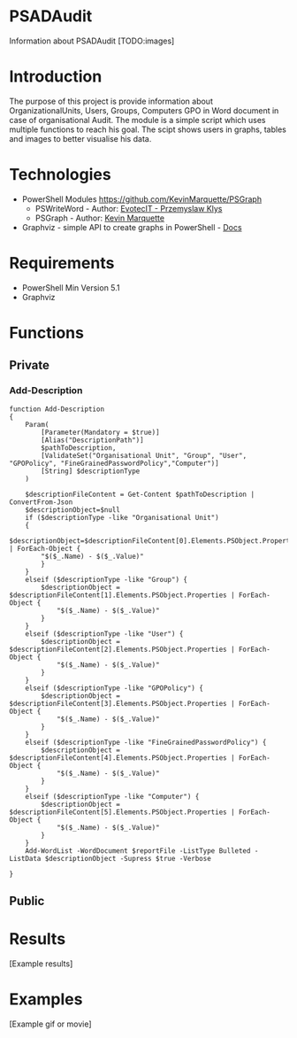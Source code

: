# PSADAudit
Information about PSADAudit
[TODO:images]
# Introduction
The purpose of this project is provide information about OrganizationalUnits, Users, Groups, Computers GPO in Word document in case of organisational Audit. The module is a simple script which uses multiple functions to reach his goal. The scipt shows users in graphs, tables and images to better visualise his data.
# Technologies
* PowerShell Modules https://github.com/KevinMarquette/PSGraph
    * PSWriteWord - Author: [EvotecIT - Przemyslaw Klys](https://github.com/EvotecIT/PSWriteWord)
    * PSGraph - Author: [Kevin Marquette](https://github.com/KevinMarquette/PSGraph)
* Graphviz - simple API to create graphs in PowerShell - [Docs](https://graphviz.org/)
# Requirements
* PowerShell Min Version 5.1
* Graphviz
# Functions
## Private
### Add-Description
```
function Add-Description 
{
    Param(
        [Parameter(Mandatory = $true)]
        [Alias("DescriptionPath")]
        $pathToDescription,
        [ValidateSet("Organisational Unit", "Group", "User", "GPOPolicy", "FineGrainedPasswordPolicy","Computer")]
        [String] $descriptionType
    )

    $descriptionFileContent = Get-Content $pathToDescription | ConvertFrom-Json
    $descriptionObject=$null
    if ($descriptionType -like "Organisational Unit")
    {
        $descriptionObject=$descriptionFileContent[0].Elements.PSObject.Properties | ForEach-Object {
        "$($_.Name) - $($_.Value)"
        }
    }
    elseif ($descriptionType -like "Group") {
        $descriptionObject = $descriptionFileContent[1].Elements.PSObject.Properties | ForEach-Object {
            "$($_.Name) - $($_.Value)"
        }
    }
    elseif ($descriptionType -like "User") {
        $descriptionObject = $descriptionFileContent[2].Elements.PSObject.Properties | ForEach-Object {
            "$($_.Name) - $($_.Value)"
        }
    }
    elseif ($descriptionType -like "GPOPolicy") {
        $descriptionObject = $descriptionFileContent[3].Elements.PSObject.Properties | ForEach-Object {
            "$($_.Name) - $($_.Value)"
        }
    }
    elseif ($descriptionType -like "FineGrainedPasswordPolicy") {
        $descriptionObject = $descriptionFileContent[4].Elements.PSObject.Properties | ForEach-Object {
            "$($_.Name) - $($_.Value)"
        }
    }
    elseif ($descriptionType -like "Computer") {
        $descriptionObject = $descriptionFileContent[5].Elements.PSObject.Properties | ForEach-Object {
            "$($_.Name) - $($_.Value)"
        }
    }
    Add-WordList -WordDocument $reportFile -ListType Bulleted -ListData $descriptionObject -Supress $true -Verbose

}

```
## Public
# Results
[Example results]
# Examples
[Example gif or movie]